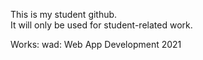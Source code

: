 This is my student github.  
It will only be used for student-related work.

Works:
wad: Web App Development 2021
